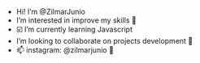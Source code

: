 - Hi! I’m @ZilmarJunio
- I’m interested in improve my skills 🥇
- ☑️ I’m currently learning Javascript
- I’m looking to collaborate on projects development 🤝
- 📫 instagram: @zilmarjunio 🔹

<!---
ZilmarJunio/ZilmarJunio is a ✨ special ✨ repository because its `README.md` (this file) appears on your GitHub profile.
You can click the Preview link to take a look at your changes.
--->
